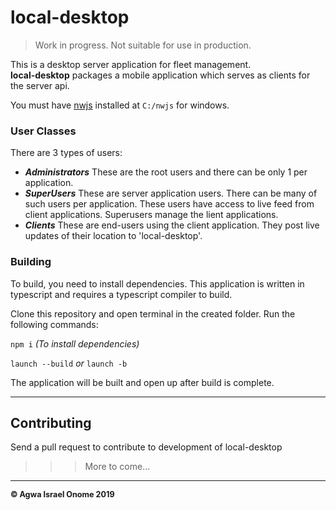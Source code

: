 # local-desktop

> Work in progress. Not suitable for use in production.

This is a desktop server application for fleet management.  
**local-desktop** packages a mobile application which serves as clients for the server api.

You must have [nwjs](https://nwjs.io) installed at `C:/nwjs` for windows.

### User Classes

There are 3 types of users:
+  ***Administrators*** These are the root users and there can be only 1 per application.
+  ***SuperUsers*** These are server application users. There can be many of such users per application.
    These users have access to live feed from client applications. Superusers manage the lient applications.
+  ***Clients*** These are end-users using the client application. They post live updates of their location to 'local-desktop'.

### Building

To build, you need to install dependencies. This application is written in typescript and requires a typescript compiler to build.  

Clone this repository and open terminal in the created folder. Run the following commands:

`npm i`
*(To install dependencies)*

`launch --build`
*or*
`launch -b`

The application will be built and open up after build is complete.

___
## Contributing

Send a pull request to contribute to development of local-desktop

>>> More to come...



---
<b style='font-size:0.9em'>&copy; Agwa Israel Onome 2019</b>  